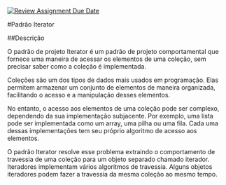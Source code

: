 [![Review Assignment Due Date](https://classroom.github.com/assets/deadline-readme-button-24ddc0f5d75046c5622901739e7c5dd533143b0c8e959d652212380cedb1ea36.svg)](https://classroom.github.com/a/LoNyptRI)

#Padrão Iterator

##Descrição

O padrão de projeto Iterator é um padrão de projeto comportamental que fornece uma maneira de acessar os elementos de uma coleção, sem precisar saber como a coleção é implementada. 

Coleções são um dos tipos de dados mais usados em programação. Elas permitem armazenar um conjunto de elementos de maneira organizada, facilitando o acesso e a manipulação desses elementos.

No entanto, o acesso aos elementos de uma coleção pode ser complexo, dependendo da sua implementação subjacente. Por exemplo, uma lista pode ser implementada como um array, uma pilha ou uma fila. Cada uma dessas implementações tem seu próprio algoritmo de acesso aos elementos.

O padrão Iterator resolve esse problema extraindo o comportamento de travessia de uma coleção para um objeto separado chamado iterador. Iteradores implementam vários algoritmos de travessia. Alguns objetos iteradores podem fazer a travessia da mesma coleção ao mesmo tempo.
